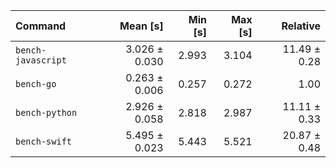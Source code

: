 | Command | Mean [s] | Min [s] | Max [s] | Relative |
|:---|---:|---:|---:|---:|
| `bench-javascript` | 3.026 ± 0.030 | 2.993 | 3.104 | 11.49 ± 0.28 |
| `bench-go` | 0.263 ± 0.006 | 0.257 | 0.272 | 1.00 |
| `bench-python` | 2.926 ± 0.058 | 2.818 | 2.987 | 11.11 ± 0.33 |
| `bench-swift` | 5.495 ± 0.023 | 5.443 | 5.521 | 20.87 ± 0.48 |
